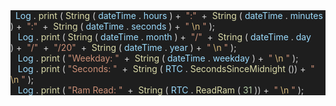 <div style="background:#1E1E1E">
    <span style='color:#D4D4D4'>&nbsp;&nbsp;</span><span style='color:#9CDCFE'>Log</span>
    <span style='color:#D4D4D4'>.</span>
    <span style='color:#DCDCAA'>print</span>
    <span style='color:#D4D4D4'>(</span>
    <span style='color:#DCDCAA'>String</span>
    <span style='color:#D4D4D4'>(</span>
    <span style='color:#9CDCFE'>dateTime</span>
    <span style='color:#D4D4D4'>.</span>
    <span style='color:#9CDCFE'>hours</span>
    <span style='color:#D4D4D4'>)&nbsp;+&nbsp;</span>
    <span style='color:#CE9178'>&quot;:&quot;</span>
    <span style='color:#D4D4D4'>&nbsp;+&nbsp;</span>
    <span style='color:#DCDCAA'>String</span>
    <span style='color:#D4D4D4'>(</span>
    <span style='color:#9CDCFE'>dateTime</span>
    <span style='color:#D4D4D4'>.</span>
    <span style='color:#9CDCFE'>minutes</span>
    <span style='color:#D4D4D4'>)&nbsp;+&nbsp;</span>
    <span style='color:#CE9178'>&quot;:&quot;</span>
    <span style='color:#D4D4D4'>&nbsp;+&nbsp;</span>
    <span style='color:#DCDCAA'>String</span>
    <span style='color:#D4D4D4'>(</span>
    <span style='color:#9CDCFE'>dateTime</span>
    <span style='color:#D4D4D4'>.</span>
    <span style='color:#9CDCFE'>seconds</span>
    <span style='color:#D4D4D4'>)&nbsp;+&nbsp;</span>
    <span style='color:#CE9178'>&quot;</span>
    <span style='color:#D7BA7D'>\n</span>
    <span style='color:#CE9178'>&quot;</span>
    <span style='color:#D4D4D4'>);</span>
</div>
<div style="background:#1E1E1E">
    <span style='color:#D4D4D4'>&nbsp;&nbsp;</span>
    <span style='color:#9CDCFE'>Log</span>
    <span style='color:#D4D4D4'>.</span>
    <span style='color:#DCDCAA'>print</span>
    <span style='color:#D4D4D4'>(</span>
    <span style='color:#DCDCAA'>String</span>
    <span style='color:#D4D4D4'>(</span>
    <span style='color:#9CDCFE'>dateTime</span>
    <span style='color:#D4D4D4'>.</span>
    <span style='color:#9CDCFE'>month</span>
    <span style='color:#D4D4D4'>)&nbsp;+&nbsp;</span>
    <span style='color:#CE9178'>&quot;/&quot;</span>
    <span style='color:#D4D4D4'>&nbsp;+&nbsp;</span>
    <span style='color:#DCDCAA'>String</span>
    <span style='color:#D4D4D4'>(</span>
    <span style='color:#9CDCFE'>dateTime</span>
    <span style='color:#D4D4D4'>.</span>
    <span style='color:#9CDCFE'>day</span>
    <span style='color:#D4D4D4'>)&nbsp;+&nbsp;</span>
    <span style='color:#CE9178'>&quot;/&quot;</span>
    <span style='color:#D4D4D4'>&nbsp;+&nbsp;</span>
    <span style='color:#CE9178'>&quot;/20&quot;</span>
    <span style='color:#D4D4D4'>&nbsp;+&nbsp;</span>
    <span style='color:#DCDCAA'>String</span>
    <span style='color:#D4D4D4'>(</span>
    <span style='color:#9CDCFE'>dateTime</span>
    <span style='color:#D4D4D4'>.</span>
    <span style='color:#9CDCFE'>year</span>
    <span style='color:#D4D4D4'>)&nbsp;+&nbsp;</span>
    <span style='color:#CE9178'>&quot;</span>
    <span style='color:#D7BA7D'>\n</span>
    <span style='color:#CE9178'>&quot;</span>
    <span style='color:#D4D4D4'>);</span>
</div>
<div style='background:#1E1E1E'>
    <span style='color:#D4D4D4'>&nbsp;&nbsp;</span>
    <span style='color:#9CDCFE'>Log</span>
    <span style='color:#D4D4D4'>.</span>
    <span style='color:#DCDCAA'>print</span>
    <span style='color:#D4D4D4'>(</span>
    <span style='color:#CE9178'>&quot;Weekday:&nbsp;&quot;</span>
    <span style='color:#D4D4D4'>&nbsp;+&nbsp;</span>
    <span style='color:#DCDCAA'>String</span>
    <span style='color:#D4D4D4'>(</span>
    <span style='color:#9CDCFE'>dateTime</span>
    <span style='color:#D4D4D4'>.</span>
    <span style='color:#9CDCFE'>weekday</span>
    <span style='color:#D4D4D4'>)&nbsp;+&nbsp;</span>
    <span style='color:#CE9178'>&quot;</span>
    <span style='color:#D7BA7D'>\n</span>
    <span style='color:#CE9178'>&quot;</span>
    <span style='color:#D4D4D4'>);</span>
</div>
<div style='background:#1E1E1E'>
    <span style='color:#D4D4D4'>&nbsp;&nbsp;</span>
    <span style='color:#9CDCFE'>Log</span>
    <span style='color:#D4D4D4'>.</span>
    <span style='color:#DCDCAA'>print</span>
    <span style='color:#D4D4D4'>(</span>
    <span style='color:#CE9178'>&quot;Seconds:&nbsp;&quot;</span>
    <span style='color:#D4D4D4'>&nbsp;+&nbsp;</span>
    <span style='color:#DCDCAA'>String</span>
    <span style='color:#D4D4D4'>(</span>
    <span style='color:#9CDCFE'>RTC</span>
    <span style='color:#D4D4D4'>.</span>
    <span style='color:#DCDCAA'>SecondsSinceMidnight</span>
    <span style='color:#D4D4D4'>())&nbsp;+&nbsp;</span>
    <span style='color:#CE9178'>&quot;</span>
    <span style='color:#D7BA7D'>\n</span>
    <span style='color:#CE9178'>&quot;</span>
    <span style='color:#D4D4D4'>);</span>
</div>
<div style='background:#1E1E1E'>
    <span style='color:#D4D4D4'>&nbsp;&nbsp;</span>
    <span style='color:#9CDCFE'>Log</span>
    <span style='color:#D4D4D4'>.</span>
    <span style='color:#DCDCAA'>print</span>
    <span style='color:#D4D4D4'>(</span>
    <span style='color:#CE9178'>&quot;Ram&nbsp;Read:&nbsp;&quot;</span>
    <span style='color:#D4D4D4'>&nbsp;+&nbsp;</span>
    <span style='color:#DCDCAA'>String</span>
    <span style='color:#D4D4D4'>(</span>
    <span style='color:#9CDCFE'>RTC</span>
    <span style='color:#D4D4D4'>.</span>
    <span style='color:#DCDCAA'>ReadRam</span>
    <span style='color:#D4D4D4'>(</span>
    <span style='color:#B5CEA8'>31</span>
    <span style='color:#D4D4D4'>))&nbsp;+&nbsp;</span>
    <span style='color:#CE9178'>&quot;</span>
    <span style='color:#D7BA7D'>\n</span>
    <span style='color:#CE9178'>&quot;</span>
    <span style='color:#D4D4D4'>);</span></p>
</div>